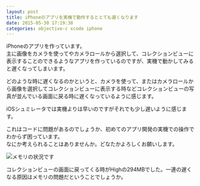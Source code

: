 ```yaml
---
layout: post
title: iPhoneのアプリを実機で動作するととても遅くなります
date: 2015-05-30 17:19:38
categories: objective-c xcode iphone
---
```

<!-- {% raw %} -->
<p>iPhoneのアプリを作っています。<br>
主に画像をカメラを使ってやカメラロールから選択して、コレクションビューに表示することのできるようなアプリを作っているのですが、実機で動かしてみると遅くなってしまいます。</p>

<p>どのような時に遅くなるのかというと、カメラを使って、またはカメラロールから画像を選択してコレクションビューに表示する時などコレクションビューの写真が並んでいる画面に戻る時に遅くなっているように感じます。</p>

<p>iOSシュミレータでは実機よりは早いのですがそれでも少し遅いように感じます。</p>

<p>これはコードに問題があるのでしょうか、初めてのアプリ開発の実機での操作でわからず困っています。<br>
なにか考えられることはありませんか。どなたかよろしくお願いします。</p>

<p><img src="https://i.stack.imgur.com/aK5TE.png" alt="メモリの状況です"></p>

<p>コレクションビューの画面に戻ってくる時がHighの294MBでした。一連の遅くなる原因はメモリの問題だということでしょうか。</p>
<!-- {% endraw %} -->
